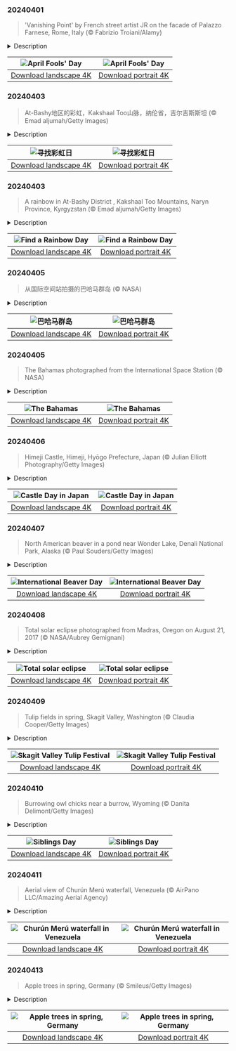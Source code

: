 

### 20240401

> 'Vanishing Point' by French street artist JR on the facade of Palazzo Farnese, Rome, Italy (© Fabrizio Troiani/Alamy)

<details>
<summary>Description</summary>

> Fool me once, shame on you; fool me twice, well, it must be April Fools' Day! Although no one is quite sure of the origins of this day, it has been celebrated for centuries in many different countries. Humor really does transcend borders! Over the years, there have been some truly memorable April Fools' Day jokes: in 1957, a BBC program convinced its viewers that spaghetti was harvested from trees, while in 1985, Sports Illustrated readers were amazed to read about a pitcher who could throw a ball at 168 miles per hour.
> 
> Today's image shows a trompe l'oeil, or optical illusion, by French street artist JR on Palazzo Farnese in Rome. This trick of the eye makes it look like this Renaissance palace has been opened up, revealing the building's past.
> 
> 

</details>

| ![April Fools' Day](https://cn.bing.com/th?id=OHR.PalazzoFarnese_EN-US3142967327_UHD.jpg&pid=hp&w=400&h=224&rs=1&c=4) | ![April Fools' Day](https://cn.bing.com/th?id=OHR.PalazzoFarnese_EN-US3142967327_1080x1920.jpg&pid=hp&w=155&h=315&rs=1&c=4) |
|:---------:|:---------:|
| [Download landscape 4K](https://cn.bing.com/th?id=OHR.PalazzoFarnese_EN-US3142967327_UHD.jpg) | [Download portrait 4K](https://cn.bing.com/th?id=OHR.PalazzoFarnese_EN-US3142967327_1080x1920.jpg) |

### 20240403

> At-Bashy地区的彩虹，Kakshaal Too山脉，纳伦省，吉尔吉斯斯坦 (© Emad aljumah/Getty Images)

<details>
<summary>Description</summary>

> 正如青蛙科米特（《布偶电影》中的主角）曾在歌曲《彩虹般的连接》中所唱的那样：“彩虹是幻象，但只是幻象，彩虹没有什么可以隐藏的……”每年4月3日是美国的 “全国寻找彩虹日”，这一天旨在庆祝这一多彩的自然现象，它让世界各地的人们都欣喜不已。当阳光通过大气中的雨滴，光线被反射和散射时，彩虹就会出现。在“寻找彩虹日”这天，人们会参加相关的活动，例如在雨后寻找彩虹或者是创作以彩虹为主题的艺术。在今天的图片中，我们看到一道彩虹挂在吉尔吉斯斯坦雄伟的Kakshaal Too 山脉上，崎岖的山峰和纯净原始的山谷构成了一副绝美的背景图，与稍纵即逝的彩虹美景相得益彰。
> 
> 
> 
> 

</details>

| ![寻找彩虹日](https://cn.bing.com/th?id=OHR.KyrgyzstanRainbow_ZH-CN8027219590_UHD.jpg&pid=hp&w=400&h=224&rs=1&c=4) | ![寻找彩虹日](https://cn.bing.com/th?id=OHR.KyrgyzstanRainbow_ZH-CN8027219590_1080x1920.jpg&pid=hp&w=155&h=315&rs=1&c=4) |
|:---------:|:---------:|
| [Download landscape 4K](https://cn.bing.com/th?id=OHR.KyrgyzstanRainbow_ZH-CN8027219590_UHD.jpg) | [Download portrait 4K](https://cn.bing.com/th?id=OHR.KyrgyzstanRainbow_ZH-CN8027219590_1080x1920.jpg) |

### 20240403

> A rainbow in At-Bashy District  , Kakshaal Too Mountains, Naryn Province, Kyrgyzstan (© Emad aljumah/Getty Images)

<details>
<summary>Description</summary>

> As Kermit the Frog once sang, 'Rainbows are visions, but only illusions, and rainbows have nothing to hide.' Every year on April 3, National Find a Rainbow Day celebrates this colorful natural phenomenon that delights people all around the world. Rainbows occur when sunlight reflects and disperses through raindrops in the atmosphere. On Find a Rainbow Day, people take part in activities like searching for rainbows after rainfall or creating rainbow-themed art. In today's image, we see a rainbow splashed across the majestic Kakshaal Too Mountains in Kyrgyzstan. The Kakshaal Too range, with its rugged peaks and pristine valleys, is a fitting backdrop for the fleeting beauty of rainbows.
> 
> 
> 
> 

</details>

| ![Find a Rainbow Day](https://cn.bing.com/th?id=OHR.KyrgyzstanRainbow_EN-US3266651913_UHD.jpg&pid=hp&w=400&h=224&rs=1&c=4) | ![Find a Rainbow Day](https://cn.bing.com/th?id=OHR.KyrgyzstanRainbow_EN-US3266651913_1080x1920.jpg&pid=hp&w=155&h=315&rs=1&c=4) |
|:---------:|:---------:|
| [Download landscape 4K](https://cn.bing.com/th?id=OHR.KyrgyzstanRainbow_EN-US3266651913_UHD.jpg) | [Download portrait 4K](https://cn.bing.com/th?id=OHR.KyrgyzstanRainbow_EN-US3266651913_1080x1920.jpg) |

### 20240405

> 从国际空间站拍摄的巴哈马群岛 (© NASA)

<details>
<summary>Description</summary>

> 欢迎来到巴哈马，这里有碧蓝的海水、生机勃勃的珊瑚礁、露天餐饮和海盗的传说！这片西印度群岛位于大西洋，拥有3000多个岛礁，是世界第三大堡礁安德罗斯堡礁的所在地。贾卡努狂欢节是该国的国家级文化节，创意表达在节日游行中占据了中心位置，人们会展示服装、传统音乐、手工艺以及讲故事。每年的节礼日和元旦也会举行庆祝活动。对于热爱大自然的冒险家来说，663英尺深的长岛迪恩斯蓝洞将为您带来刺激的体验。从海港岛宁静的粉色沙滩到首都拿骚那繁华的稻草市场和著名的酒窖，巴哈马不仅是一个旅游胜地，还是一个静待人们探索的迷人故事。
> 
> 
> 
> 

</details>

| ![巴哈马群岛](https://cn.bing.com/th?id=OHR.BahamasSpace_ZH-CN8053657656_UHD.jpg&pid=hp&w=400&h=224&rs=1&c=4) | ![巴哈马群岛](https://cn.bing.com/th?id=OHR.BahamasSpace_ZH-CN8053657656_1080x1920.jpg&pid=hp&w=155&h=315&rs=1&c=4) |
|:---------:|:---------:|
| [Download landscape 4K](https://cn.bing.com/th?id=OHR.BahamasSpace_ZH-CN8053657656_UHD.jpg) | [Download portrait 4K](https://cn.bing.com/th?id=OHR.BahamasSpace_ZH-CN8053657656_1080x1920.jpg) |

### 20240405

> The Bahamas photographed from the International Space Station (© NASA)

<details>
<summary>Description</summary>

> Turquoise waters, vibrant coral reefs, alfresco dining, and tales of pirates—welcome to the Bahamas! With over 3,000 cays, islands, and islets in the Atlantic Ocean, this West Indies archipelago is home to the world's third-largest barrier reef—the Andros Barrier Reef. For adventurous souls drawn to nature, Dean's Blue Hole, a 663-foot-deep marine sinkhole on Long Island, offers a thrilling experience. From the serene pink sand beaches of Harbour Island to the capital city Nassau's bustling Straw Market and famous wine cellars, the Bahamas is more than just a destination—it's a captivating tale waiting to unfold.
> 
> 
> 
> 

</details>

| ![The Bahamas](https://cn.bing.com/th?id=OHR.BahamasSpace_EN-US1544254149_UHD.jpg&pid=hp&w=400&h=224&rs=1&c=4) | ![The Bahamas](https://cn.bing.com/th?id=OHR.BahamasSpace_EN-US1544254149_1080x1920.jpg&pid=hp&w=155&h=315&rs=1&c=4) |
|:---------:|:---------:|
| [Download landscape 4K](https://cn.bing.com/th?id=OHR.BahamasSpace_EN-US1544254149_UHD.jpg) | [Download portrait 4K](https://cn.bing.com/th?id=OHR.BahamasSpace_EN-US1544254149_1080x1920.jpg) |

### 20240406

> Himeji Castle, Himeji, Hyōgo Prefecture, Japan (© Julian Elliott Photography/Getty Images)

<details>
<summary>Description</summary>

> From Strawberry Day to Cat Day and even Vegetable Day, Japan has a list of faux holidays, which are the clever results of 'dajare' or word plays. Today's date, April 6, makes up the Japanese word for castle, 'shiro' from 'shi' (4) and 'ro' (6). Hence, the celebration of castles. What better opportunity than Castle Day, to learn about the country's largest and most-visited castle, Himeji Castle? Dating back to 1333, this UNESCO World Heritage Site boasts an advanced defensive design and five National Treasure structures. The castle has also withstood time and nature's fury, surviving the bombings of World War II and the Great Hanshin earthquake in 1995. Nearly 700 years of glory, local legends, and ghost stories reverberate through the 83 rooms of this hilltop fortress. Would you care to explore?
> 
> 
> 
> 

</details>

| ![Castle Day in Japan](https://cn.bing.com/th?id=OHR.JapanHimeji_EN-US1768279571_UHD.jpg&pid=hp&w=400&h=224&rs=1&c=4) | ![Castle Day in Japan](https://cn.bing.com/th?id=OHR.JapanHimeji_EN-US1768279571_1080x1920.jpg&pid=hp&w=155&h=315&rs=1&c=4) |
|:---------:|:---------:|
| [Download landscape 4K](https://cn.bing.com/th?id=OHR.JapanHimeji_EN-US1768279571_UHD.jpg) | [Download portrait 4K](https://cn.bing.com/th?id=OHR.JapanHimeji_EN-US1768279571_1080x1920.jpg) |

### 20240407

> North American beaver in a pond near Wonder Lake, Denali National Park, Alaska (© Paul Souders/Getty Images)

<details>
<summary>Description</summary>

> Known as nature's engineers, beavers have been shaping the world for millions of years. Historically, North American beavers faced challenges from humans. They were hunted for their fur, and their 'nuisance' freshwater abodes were destroyed. However, these buck-toothed, paddle-tailed dam builders have been gaining new respect in recent years. These animals have beneficial effects not only on water quality but also on land. With their iron-coated orange incisors, beavers fell trees, diligently constructing not just homes but habitats. Their dams create life-sustaining wetlands for countless species. Meanwhile, their lodges are masterpieces of security and comfort, the entrance strategically submerged to deter predators and provide privacy. The rodents have no trouble getting in, as they can hold their breath for up to 15 minutes. So, 'woodn't' it be nice to give a shout-out to these creatures on International Beaver Day?
> 
> 
> 
> 

</details>

| ![International Beaver Day](https://cn.bing.com/th?id=OHR.BeaverDenali_EN-US1894047698_UHD.jpg&pid=hp&w=400&h=224&rs=1&c=4) | ![International Beaver Day](https://cn.bing.com/th?id=OHR.BeaverDenali_EN-US1894047698_1080x1920.jpg&pid=hp&w=155&h=315&rs=1&c=4) |
|:---------:|:---------:|
| [Download landscape 4K](https://cn.bing.com/th?id=OHR.BeaverDenali_EN-US1894047698_UHD.jpg) | [Download portrait 4K](https://cn.bing.com/th?id=OHR.BeaverDenali_EN-US1894047698_1080x1920.jpg) |

### 20240408

> Total solar eclipse photographed from Madras, Oregon on August 21, 2017 (© NASA/Aubrey Gemignani)

<details>
<summary>Description</summary>

> Put on your solar glasses and turn your eyes skyward. Today, you can witness a rare celestial event—a total solar eclipse! As the moon perfectly aligns between the Earth and the sun, daylight will shift eerily to twilight. The total solar eclipse will be visible across North America, from Mazatlán, Mexico, to eastern Canada's Newfoundland Island, for up to four and a half minutes between 10:57 AM PST and 4:47 PM ADT. It will be the first total solar eclipse visible in the continental United States since August 21, 2017, although one occurs somewhere on Earth approximately every 18 months. Astronomers study the sun's corona, which is the outermost part of its atmosphere, its magnetic fields, and the behavior of Earth's atmosphere during the eclipse. Keep an eye on the time today and find a good spot to put on eclipse-safe solar glasses and see the golden ring emerge.
> 
> 
> 
> 

</details>

| ![Total solar eclipse](https://cn.bing.com/th?id=OHR.SolarEclipseOregon_EN-US2134131862_UHD.jpg&pid=hp&w=400&h=224&rs=1&c=4) | ![Total solar eclipse](https://cn.bing.com/th?id=OHR.SolarEclipseOregon_EN-US2134131862_1080x1920.jpg&pid=hp&w=155&h=315&rs=1&c=4) |
|:---------:|:---------:|
| [Download landscape 4K](https://cn.bing.com/th?id=OHR.SolarEclipseOregon_EN-US2134131862_UHD.jpg) | [Download portrait 4K](https://cn.bing.com/th?id=OHR.SolarEclipseOregon_EN-US2134131862_1080x1920.jpg) |

### 20240409

> Tulip fields in spring, Skagit Valley, Washington (© Claudia Cooper/Getty Images)

<details>
<summary>Description</summary>

> Walk through a real-life canvas where vibrant blossoms paint the Earth in the shadow of Mount Vernon. That's exactly what awaits you at the Skagit Valley Tulip Festival in Washington. Founded in 1984 by the Mount Vernon Chamber of Commerce, it began as a three-day event but has since grown into a month-long fiesta. The festival runs from April to May and draws visitors from all over the world. The floral show spans multiple gardens in the valley, so make sure you explore Tulip Town, Tulip Valley Farms, Garden Rosalyn, and the 50-acre display at RoozenGaarde. You can tour the tulip gardens by bicycle and explore the local wineries, breweries, and restaurants. Among the petals, life slows down just enough for us to remember the simple joys—breathe deeply, smile widely, and revel in the spectacle that is the Skagit Valley Tulip Festival.
> 
> 
> 
> 

</details>

| ![Skagit Valley Tulip Festival](https://cn.bing.com/th?id=OHR.SkagitValleyTulips_EN-US2489408645_UHD.jpg&pid=hp&w=400&h=224&rs=1&c=4) | ![Skagit Valley Tulip Festival](https://cn.bing.com/th?id=OHR.SkagitValleyTulips_EN-US2489408645_1080x1920.jpg&pid=hp&w=155&h=315&rs=1&c=4) |
|:---------:|:---------:|
| [Download landscape 4K](https://cn.bing.com/th?id=OHR.SkagitValleyTulips_EN-US2489408645_UHD.jpg) | [Download portrait 4K](https://cn.bing.com/th?id=OHR.SkagitValleyTulips_EN-US2489408645_1080x1920.jpg) |

### 20240410

> Burrowing owl chicks near a burrow, Wyoming (© Danita Delimont/Getty Images)

<details>
<summary>Description</summary>

> Oh brother! April 10 is National Siblings Day, a time to celebrate the special bonds shared by brothers and sisters. From friendly rivalries to shared memories, there's nothing quite like the relationship between siblings. Siblings Day was created by Claudia Evart in memory of her siblings Alan and Lisette. Today, it is recognized by 49 states and 14 countries. Celebrations of this day can range from something simple, like phoning your siblings to let them know you're thinking of them, to giving gifts or sharing a meal.
> 
> In today's image, we see four burrowing owls in Wyoming, standing near their burrow, looking like a band of mischievous siblings. Known for their distinctive white eyebrows and yellow eyes, these owls are active during the day, hunting insects and small mammals. Just like siblings, they often look out for each other, warning one another of predators by listening out for prairie dogs' alarm calls. So, how are you going to celebrate this Siblings Day?
> 
> 

</details>

| ![Siblings Day](https://cn.bing.com/th?id=OHR.OwlSiblings_EN-US2594321387_UHD.jpg&pid=hp&w=400&h=224&rs=1&c=4) | ![Siblings Day](https://cn.bing.com/th?id=OHR.OwlSiblings_EN-US2594321387_1080x1920.jpg&pid=hp&w=155&h=315&rs=1&c=4) |
|:---------:|:---------:|
| [Download landscape 4K](https://cn.bing.com/th?id=OHR.OwlSiblings_EN-US2594321387_UHD.jpg) | [Download portrait 4K](https://cn.bing.com/th?id=OHR.OwlSiblings_EN-US2594321387_1080x1920.jpg) |

### 20240411

> Aerial view of Churún Merú waterfall, Venezuela (© AirPano LLC/Amazing Aerial Agency)

<details>
<summary>Description</summary>

> In the heart of the wilderness, an awe-inspiring sight plummets from a mountain—the Churún Merú waterfall in Venezuela. Also known as Dragon Falls, the cascade featured in today's image is in a narrow niche at the southern end of the canyon that divides the mountain of Auyán-tepui. Falling from around 1,300 feet, Churún Merú is joined by a neighboring stream in the wet season. Venezuela is home to some of the world's most impressive natural wonders, including the highest waterfall on Earth, Angel Falls, found some 4 miles south of Churún Merú. So, whether you're after angels or dragons, Venezuela has a waterfall for you!
> 
> 
> 
> 

</details>

| ![Churún Merú waterfall in Venezuela](https://cn.bing.com/th?id=OHR.DragonWaterfall_EN-US2799967886_UHD.jpg&pid=hp&w=400&h=224&rs=1&c=4) | ![Churún Merú waterfall in Venezuela](https://cn.bing.com/th?id=OHR.DragonWaterfall_EN-US2799967886_1080x1920.jpg&pid=hp&w=155&h=315&rs=1&c=4) |
|:---------:|:---------:|
| [Download landscape 4K](https://cn.bing.com/th?id=OHR.DragonWaterfall_EN-US2799967886_UHD.jpg) | [Download portrait 4K](https://cn.bing.com/th?id=OHR.DragonWaterfall_EN-US2799967886_1080x1920.jpg) |

### 20240413

> Apple trees in spring, Germany (© Smileus/Getty Images)

<details>
<summary>Description</summary>

> In this picturesque orchard, spring heralds the blossoming of apple trees. As the chill in the air starts to fade, delicate apple blossoms unfurl, releasing a sweet fragrance that permeates the countryside. This marks the beginning of a process that culminates in the harvest of one of the world's most beloved fruits. Known for their crisp texture and sweet-tart flavor, apples belong to the Rosaceae family. These fruits come in a variety of colors, from vibrant reds to golden yellows and bright greens. Each type boasts its unique flavor profile, from the tangy Granny Smith to the sweetness of Fuji. These fruits are rich in dietary fiber, antioxidants, and essential vitamins like vitamin C and vitamin K, promoting overall health and well-being. Whether you like them fresh, baked in your favorite desserts, or pressed into cider, apples are a classic culinary delight.
> 
> 
> 
> 

</details>

| ![Apple trees in spring, Germany](https://cn.bing.com/th?id=OHR.SpringApple_EN-US3148648329_UHD.jpg&pid=hp&w=400&h=224&rs=1&c=4) | ![Apple trees in spring, Germany](https://cn.bing.com/th?id=OHR.SpringApple_EN-US3148648329_1080x1920.jpg&pid=hp&w=155&h=315&rs=1&c=4) |
|:---------:|:---------:|
| [Download landscape 4K](https://cn.bing.com/th?id=OHR.SpringApple_EN-US3148648329_UHD.jpg) | [Download portrait 4K](https://cn.bing.com/th?id=OHR.SpringApple_EN-US3148648329_1080x1920.jpg) |